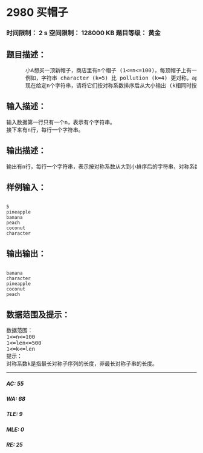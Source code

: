 # 2980 买帽子   
### 时间限制： 2 s     空间限制： 128000 KB     题目等级： 黄金  
## 题目描述：  

<pre>
      小A想买一顶新帽子，商店里有n个帽子 (1<=n<=100)，每顶帽子上有一个字符串，字符串的长度为len (1<=len<=500)。她认为每顶帽子上的字符串看起来越对称则代表这顶帽子更漂亮。根据每个字符串，我们可以算出其对称系数k (即最长对称子序列的长度) 来比较各顶帽子在小A心中的漂亮程度。
      例如，字符串 character (k=5) 比 pollution (k=4) 更对称，apple (k=2) 比 pear (k=1) 更对称。
      现在给定n个字符串，请将它们按对称系数排序后从大小输出 (k相同时按字典序排序)。
</pre>
  
  
## 输入描述：  

<pre>
输入数据第一行只有一个n，表示有个字符串。
接下来有n行，每行一个字符串。
</pre>
  
  
## 输出描述：  

<pre>
输出有n行，每行一个字符串，表示按对称系数从大到小排序后的字符串，对称系数相同时按字典序排序。
</pre>
  
  
## 样例输入：  

<pre><code>
5
pineapple
banana
peach
coconut
character
</code></pre>
  
  
## 输出输出：  

<pre><code>
banana
character
pineapple
coconut
peach
</code></pre>
  
  
## 数据范围及提示：  

<pre>
数据范围：
1<=n<=100
1<=len<=500
1<=k<=len
提示：
对称系数k是指最长对称子序列的长度，非最长对称子串的长度。
</pre>
  
  
***  

##### AC: 55  
##### WA: 68  
##### TLE: 9  
##### MLE: 0  
##### RE: 25  
